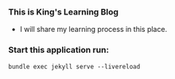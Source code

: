 ### This is King's Learning Blog

- I will share my learning process in this place.



### Start this application run:
```
bundle exec jekyll serve --livereload

```